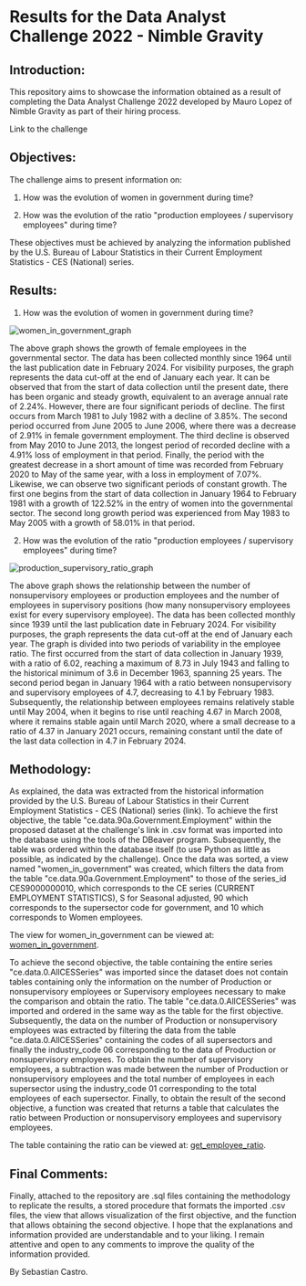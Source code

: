 #  Results for the Data Analyst Challenge 2022 - Nimble Gravity

## Introduction:

This repository aims to showcase the information obtained as a result of completing the Data Analyst Challenge 2022 developed by Mauro Lopez of Nimble Gravity as part of their hiring process.

Link to the challenge

## Objectives:

The challenge aims to present information on:

1. How was the evolution of women in government during time?

2. How was the evolution of the ratio "production employees / supervisory employees" during time?

These objectives must be achieved by analyzing the information published by the U.S. Bureau of Labour Statistics in their Current Employment Statistics - CES (National) series.

## Results:

1. How was the evolution of women in government during time?

![women_in_government_graph](https://github.com/urbsebastiancastro/Data-Analyst-Challenge-2022/assets/147194288/f805cbdd-e8d8-4137-8c4f-dfe878a1a3e1)

The above graph shows the growth of female employees in the governmental sector. The data has been collected monthly since 1964 until the last publication date in February 2024. For visibility purposes, the graph represents the data cut-off at the end of January each year.
It can be observed that from the start of data collection until the present date, there has been organic and steady growth, equivalent to an average annual rate of 2.24%. However, there are four significant periods of decline. The first occurs from March 1981 to July 1982 with a decline of 3.85%. The second period occurred from June 2005 to June 2006, where there was a decrease of 2.91% in female government employment. The third decline is observed from May 2010 to June 2013, the longest period of recorded decline with a 4.91% loss of employment in that period. Finally, the period with the greatest decrease in a short amount of time was recorded from February 2020 to May of the same year, with a loss in employment of 7.07%. Likewise, we can observe two significant periods of constant growth. The first one begins from the start of data collection in January 1964 to February 1981 with a growth of 122.52% in the entry of women into the governmental sector. The second long growth period was experienced from May 1983 to May 2005 with a growth of 58.01% in that period.

2. How was the evolution of the ratio "production employees / supervisory employees" during time?

![production_supervisory_ratio_graph](https://github.com/urbsebastiancastro/Data-Analyst-Challenge-2022/assets/147194288/18bf7ffd-99ca-47c1-9ac0-3f68168f277d)

The above graph shows the relationship between the number of nonsupervisory employees or production employees and the number of employees in supervisory positions (how many nonsupervisory employees exist for every supervisory employee). The data has been collected monthly since 1939 until the last publication date in February 2024. For visibility purposes, the graph represents the data cut-off at the end of January each year.
The graph is divided into two periods of variability in the employee ratio. The first occurred from the start of data collection in January 1939, with a ratio of 6.02, reaching a maximum of 8.73 in July 1943 and falling to the historical minimum of 3.6 in December 1963, spanning 25 years. The second period began in January 1964 with a ratio between nonsupervisory and supervisory employees of 4.7, decreasing to 4.1 by February 1983. Subsequently, the relationship between employees remains relatively stable until May 2004, when it begins to rise until reaching 4.67 in March 2008, where it remains stable again until March 2020, where a small decrease to a ratio of 4.37 in January 2021 occurs, remaining constant until the date of the last data collection in 4.7 in February 2024.

## Methodology:

As explained, the data was extracted from the historical information provided by the U.S. Bureau of Labour Statistics in their Current Employment Statistics - CES (National) series (link).
To achieve the first objective, the table "ce.data.90a.Government.Employment" within the proposed dataset at the challenge's link in .csv format was imported into the database using the tools of the DBeaver program. Subsequently, the table was ordered within the database itself (to use Python as little as possible, as indicated by the challenge). Once the data was sorted, a view named "women_in_government" was created, which filters the data from the table "ce.data.90a.Government.Employment" to those of the series_id CES9000000010, which corresponds to the CE series (CURRENT EMPLOYMENT STATISTICS), S for Seasonal adjusted, 90 which corresponds to the supersector code for government, and 10 which corresponds to Women employees.

The view for women_in_government can be viewed at: [women_in_government](http://localhost:3000/women_in_government).

To achieve the second objective, the table containing the entire series "ce.data.0.AllCESSeries" was imported since the dataset does not contain tables containing only the information on the number of Production or nonsupervisory employees or Supervisory employees necessary to make the comparison and obtain the ratio. The table "ce.data.0.AllCESSeries" was imported and ordered in the same way as the table for the first objective. Subsequently, the data on the number of Production or nonsupervisory employees was extracted by filtering the data from the table "ce.data.0.AllCESSeries" containing the codes of all supersectors and finally the industry_code 06 corresponding to the data of Production or nonsupervisory employees. To obtain the number of supervisory employees, a subtraction was made between the number of Production or nonsupervisory employees and the total number of employees in each supersector using the industry_code 01 corresponding to the total employees of each supersector. Finally, to obtain the result of the second objective, a function was created that returns a table that calculates the ratio between Production or nonsupervisory employees and supervisory employees. 

The table containing the ratio can be viewed at: [get_employee_ratio](http://localhost:3000/rpc/get_employee_ratio).

## Final Comments:

Finally, attached to the repository are .sql files containing the methodology to replicate the results, a stored procedure that formats the imported .csv files, the view that allows visualization of the first objective, and the function that allows obtaining the second objective. I hope that the explanations and information provided are understandable and to your liking. I remain attentive and open to any comments to improve the quality of the information provided.

By Sebastian Castro.
